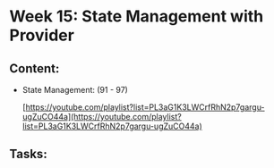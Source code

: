 # Week 15: State Management with Provider

## Content:

- State Management: (91 - 97)
    
    [https://youtube.com/playlist?list=PL3aG1K3LWCrfRhN2p7gargu-ugZuCO44a](https://youtube.com/playlist?list=PL3aG1K3LWCrfRhN2p7gargu-ugZuCO44a)
    

## Tasks: